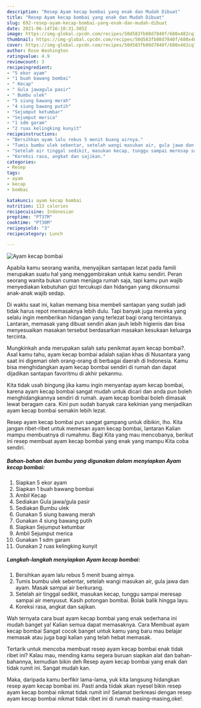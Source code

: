 ```yaml
---
description: "Resep Ayam kecap bombai yang enak dan Mudah Dibuat"
title: "Resep Ayam kecap bombai yang enak dan Mudah Dibuat"
slug: 692-resep-ayam-kecap-bombai-yang-enak-dan-mudah-dibuat
date: 2021-06-14T16:10:31.505Z
image: https://img-global.cpcdn.com/recipes/50d583fb08d7840f/680x482cq70/ayam-kecap-bombai-foto-resep-utama.jpg
thumbnail: https://img-global.cpcdn.com/recipes/50d583fb08d7840f/680x482cq70/ayam-kecap-bombai-foto-resep-utama.jpg
cover: https://img-global.cpcdn.com/recipes/50d583fb08d7840f/680x482cq70/ayam-kecap-bombai-foto-resep-utama.jpg
author: Rose Washington
ratingvalue: 4.9
reviewcount: 3
recipeingredient:
- "5 ekor ayam"
- "1 buah bawang bombai"
- " Kecap"
- " Gula jawagula pasir"
- " Bumbu ulek"
- "5 siung bawang merah"
- "4 siung bawang putih"
- "Sejumput ketumbar"
- "Sejumput merica"
- "1 sdm garam"
- "2 ruas kelingking kunyit"
recipeinstructions:
- "Bersihkan ayam lalu rebus 5 menit buang airnya."
- "Tumis bumbu ulek sebentar, setelah wangi masukan air, gula jawa dan ayam. Masak sampai air berkurang."
- "Setelah air tinggal sedikit, masukan kecap, tunggu sampai meresap sampai air menyusut. Kasih potongan bombai. Bolak balik hingga layu."
- "Koreksi rasa, angkat dan sajikan."
categories:
- Resep
tags:
- ayam
- kecap
- bombai

katakunci: ayam kecap bombai 
nutrition: 113 calories
recipecuisine: Indonesian
preptime: "PT37M"
cooktime: "PT30M"
recipeyield: "3"
recipecategory: Lunch

---
```



![Ayam kecap bombai](https://img-global.cpcdn.com/recipes/50d583fb08d7840f/680x482cq70/ayam-kecap-bombai-foto-resep-utama.jpg)

Apabila kamu seorang wanita, menyajikan santapan lezat pada famili merupakan suatu hal yang menggembirakan untuk kamu sendiri. Peran seorang  wanita bukan cuman menjaga rumah saja, tapi kamu pun wajib menyediakan kebutuhan gizi tercukupi dan hidangan yang dikonsumsi anak-anak wajib sedap.

Di waktu  saat ini, kalian memang bisa membeli santapan yang sudah jadi tidak harus repot memasaknya lebih dulu. Tapi banyak juga mereka yang selalu ingin memberikan hidangan yang terlezat bagi orang tercintanya. Lantaran, memasak yang dibuat sendiri akan jauh lebih higienis dan bisa menyesuaikan masakan tersebut berdasarkan masakan kesukaan keluarga tercinta. 



Mungkinkah anda merupakan salah satu penikmat ayam kecap bombai?. Asal kamu tahu, ayam kecap bombai adalah sajian khas di Nusantara yang saat ini digemari oleh orang-orang di berbagai daerah di Indonesia. Kamu bisa menghidangkan ayam kecap bombai sendiri di rumah dan dapat dijadikan santapan favoritmu di akhir pekanmu.

Kita tidak usah bingung jika kamu ingin menyantap ayam kecap bombai, karena ayam kecap bombai sangat mudah untuk dicari dan anda pun boleh menghidangkannya sendiri di rumah. ayam kecap bombai boleh dimasak lewat beragam cara. Kini pun sudah banyak cara kekinian yang menjadikan ayam kecap bombai semakin lebih lezat.

Resep ayam kecap bombai pun sangat gampang untuk dibikin, lho. Kita jangan ribet-ribet untuk memesan ayam kecap bombai, lantaran Kalian mampu membuatnya di rumahmu. Bagi Kita yang mau mencobanya, berikut ini resep membuat ayam kecap bombai yang enak yang mampu Kita coba sendiri.

<!--inarticleads1-->

##### Bahan-bahan dan bumbu yang digunakan dalam menyiapkan Ayam kecap bombai:

1. Siapkan 5 ekor ayam
1. Siapkan 1 buah bawang bombai
1. Ambil  Kecap
1. Sediakan  Gula jawa/gula pasir
1. Sediakan  Bumbu ulek
1. Gunakan 5 siung bawang merah
1. Gunakan 4 siung bawang putih
1. Siapkan Sejumput ketumbar
1. Ambil Sejumput merica
1. Gunakan 1 sdm garam
1. Gunakan 2 ruas kelingking kunyit




<!--inarticleads2-->

##### Langkah-langkah menyiapkan Ayam kecap bombai:

1. Bersihkan ayam lalu rebus 5 menit buang airnya.
1. Tumis bumbu ulek sebentar, setelah wangi masukan air, gula jawa dan ayam. Masak sampai air berkurang.
1. Setelah air tinggal sedikit, masukan kecap, tunggu sampai meresap sampai air menyusut. Kasih potongan bombai. Bolak balik hingga layu.
1. Koreksi rasa, angkat dan sajikan.




Wah ternyata cara buat ayam kecap bombai yang enak sederhana ini mudah banget ya! Kalian semua dapat memasaknya. Cara Membuat ayam kecap bombai Sangat cocok banget untuk kamu yang baru mau belajar memasak atau juga bagi kalian yang telah hebat memasak.

Tertarik untuk mencoba membuat resep ayam kecap bombai enak tidak ribet ini? Kalau mau, mending kamu segera buruan siapkan alat dan bahan-bahannya, kemudian bikin deh Resep ayam kecap bombai yang enak dan tidak rumit ini. Sangat mudah kan. 

Maka, daripada kamu berfikir lama-lama, yuk kita langsung hidangkan resep ayam kecap bombai ini. Pasti anda tiidak akan nyesel bikin resep ayam kecap bombai nikmat tidak rumit ini! Selamat berkreasi dengan resep ayam kecap bombai nikmat tidak ribet ini di rumah masing-masing,oke!.

